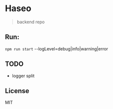 # Haseo
> backend repo

## Run:
`npm run start`
--logLevel=debug|info|warning|error

## TODO
- logger split

## License
MIT
